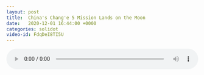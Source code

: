 ```yaml
---
layout: post
title:  China's Chang'e 5 Mission Lands on the Moon
date:   2020-12-01 16:44:00 +0000
categories: solidot
video-id: FdqDeI8TI5U
---
```


<audio src="/assets/43e198c92471cd5ed19d5ae2cb99699c.mp3" style="width: 100%;" controls></audio>

